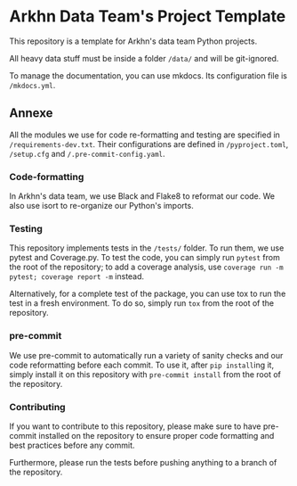 # Arkhn Data Team's Project Template

This repository is a template for Arkhn's data team Python projects.

All heavy data stuff must be inside a folder `/data/` and will be git-ignored.

To manage the documentation, you can use mkdocs. Its configuration file is `/mkdocs.yml`.

## Annexe

All the modules we use for code re-formatting and testing are specified in 
`/requirements-dev.txt`. Their configurations are defined in `/pyproject.toml`, `/setup.cfg` 
and `/.pre-commit-config.yaml`.

### Code-formatting
In Arkhn's data team, we use Black and Flake8 to reformat our code. We also use isort to 
re-organize our Python's imports.

### Testing
This repository implements tests in the `/tests/` folder. To run them, we use pytest and 
Coverage.py. To test the code, you can simply run `pytest` from the root of the repository; to
add a coverage analysis, use `coverage run -m pytest; coverage report -m` instead.

Alternatively, for a complete test of the package, you can use tox to run the test in 
a fresh environment. To do so, simply run `tox` from the root of the repository.

### pre-commit
We use pre-commit to automatically run a variety of sanity checks and our code
reformatting before each commit. To use it, after `pip install`ing it, simply install it on this
repository with `pre-commit install` from the root of the repository.

### Contributing
If you want to contribute to this repository, please make sure to have pre-commit installed 
on the repository to ensure proper code formatting and best practices before any commit. 

Furthermore, please run the tests before pushing anything to a branch of the repository.
